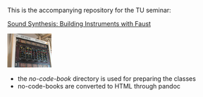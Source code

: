 This is the accompanying repository for the TU seminar:

[Sound Synthesis: Building Instruments with Faust](https://www.ak.tu-berlin.de/menue/lehre/sommersemester_2020/sound_synthesis/)

<img src="Images/spree_system.jpg" alt="SynLab" style="width: 100px;"/>



- the _no-code-book_ directory is used for preparing the classes
- no-code-books are converted to HTML through
pandoc 